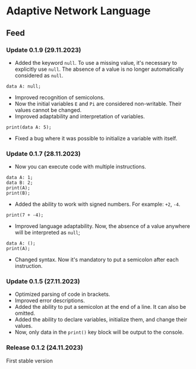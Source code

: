 # Adaptive Network Language

## Feed

### Update 0.1.9 (29.11.2023)
- Added the keyword `null`. To use a missing value, it's necessary to explicitly use `null`. The absence of a value is no longer automatically considered as `null`.
```anl
data A: null;
```
- Improved recognition of semicolons.
- Now the initial variables `E` and `Pi` are considered non-writable. Their values cannot be changed.
- Improved adaptability and interpretation of variables.
```anl
print(data A: 5);
```
- Fixed a bug where it was possible to initialize a variable with itself.


### Update 0.1.7 (28.11.2023)
- Now you can execute code with multiple instructions.
```anl
data A: 1;
data B: 2;
print(A);
print(B);
```
- Added the ability to work with signed numbers. For example: `+2`, `-4`.
```anl
print(7 + -4);
```
- Improved language adaptability. Now, the absence of a value anywhere will be interpreted as `null`;
```anl
data A: ();
print(A);
```
- Changed syntax. Now it's mandatory to put a semicolon after each instruction.

### Update 0.1.5 (27.11.2023)
- Optimized parsing of code in brackets.
- Improved error descriptions.
- Added the ability to put a semicolon at the end of a line. It can also be omitted.
- Added the ability to declare variables, initialize them, and change their values.
- Now, only data in the `print()` key block will be output to the console.

### Release 0.1.2 (24.11.2023)
First stable version